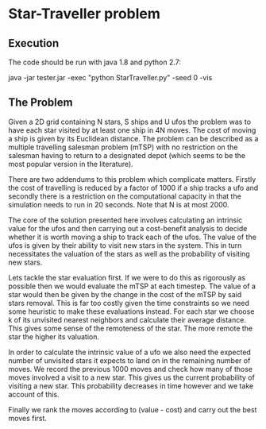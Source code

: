 # Star-Traveller problem
## Execution
The code should be run with java 1.8 and python 2.7:

java -jar tester.jar -exec "python StarTraveller.py" -seed 0 -vis

## The Problem

Given a 2D grid containing N stars, S ships and U ufos the problem was to have each star visited by at least one ship in 4N moves. The cost of moving a ship is given by its Euclidean distance. The problem can be described as a multiple travelling salesman problem (mTSP) with no restriction on the salesman having to return to a designated depot (which seems to be the most popular version in the literature).

There are two addendums to this problem which complicate matters. Firstly the cost of travelling is reduced by a factor of 1000 if a ship tracks a ufo and secondly there is a restriction on the computational capacity in that the simulation needs to run in 20 seconds. Note that N is at most 2000.

The core of the solution presented here involves calculating an intrinsic value for the ufos and then carrying out a cost-benefit analysis to decide whether it is worth moving a ship to track each of the ufos. The value of the ufos is given by their ability to visit new stars in the system. This in turn necessitates the valuation of the stars as well as the probability of visiting new stars.

Lets tackle the star evaluation first. If we were to do this as rigorously as possible then we would evaluate the mTSP at each timestep. The value of a star would then be given by the change in the cost of the mTSP by said stars removal. This is far too costly given the time constraints so we need some heuristic to make these evaluations instead. For each star we choose k of its unvisited nearest neighbors and calculate their average distance. This gives some sense of the remoteness of the star. The more remote the star the higher its valuation.

In order to calculate the intrinsic value of a ufo we also need the expected number of unvisited stars it expects to land on in the remaining number of moves. We record the previous 1000 moves and check how many of those moves involved a visit to a new star. This gives us the current probability of visiting a new star. This probability decreases in time however and we take account of this.

Finally we rank the moves according to (value - cost) and carry out the best moves first.

